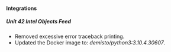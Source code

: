 
#### Integrations
##### Unit 42 Intel Objects Feed
- Removed excessive error traceback printing.
- Updated the Docker image to: *demisto/python3:3.10.4.30607*.
